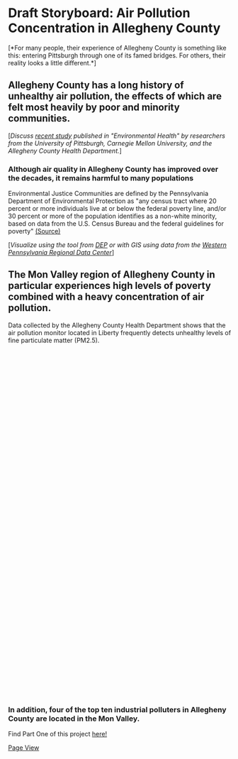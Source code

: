 # Draft Storyboard: Air Pollution Concentration in Allegheny County
<div class="flourish-embed flourish-photo-slider" data-src="visualisation/7918558"><script src="https://public.flourish.studio/resources/embed.js"></script></div>
[*For many people, their experience of Allegheny County is something like this: entering Pittsburgh through one of its famed bridges. For others, their reality looks a little different.*]

## Allegheny County has a long history of unhealthy air pollution, the effects of which are felt most heavily by poor and minority communities.
[*Discuss [recent study](https://www.ehn.org/environmental-injustice-pittsburgh-air-pollution-2646169635/particle-1) published in "Environmental Health" by researchers from the University of Pittsburgh, Carnegie Mellon University, and the Allegheny County Health Department.*] 

### Although air quality in Allegheny County has improved over the decades, it remains harmful to many populations
<div class="flourish-embed flourish-chart" data-src="visualisation/7917603"><script src="https://public.flourish.studio/resources/embed.js"></script></div>

<div class="flourish-embed flourish-hierarchy" data-src="visualisation/7918464"><script src="https://public.flourish.studio/resources/embed.js"></script></div>

Environmental Justice Communities are defined by the Pennsylvania Department of Environmental Protection as "any census tract where 20 percent or more individuals live at or below the federal poverty line, and/or 30 percent or more of the population identifies as a non-white minority, based on data from the U.S. Census Bureau and the federal guidelines for poverty" [(Source)](https://www.dep.pa.gov/PublicParticipation/OfficeofEnvironmentalJustice/Pages/PA-Environmental-Justice-Areas.aspx)

[*Visualize using the tool from [DEP](whttps://padep-1.maps.arcgis.com/apps/webappviewer/index.html?id=f31a188de122467691cae93c3339469c) or with GIS using data from the [Western Pennsylvania Regional Data Center](https://data.wprdc.org/dataset/environmental-justice-census-tracts)*]

## The Mon Valley region of Allegheny County in particular experiences high levels of poverty combined with a heavy concentration of air pollution. 
Data collected by the Allegheny County Health Department shows that the air pollution monitor located in Liberty frequently detects unhealthy levels of fine particulate matter (PM2.5).
<script type='text/javascript' src='https://tableau.alleghenycounty.us/javascripts/api/viz_v1.js'></script><div class='tableauPlaceholder' style='width: 900px; height: 777px;'><object class='tableauViz' width='900' height='777' style='display:none;'><param name='host_url' value='https%3A%2F%2Ftableau.alleghenycounty.us%2F' /> <param name='embed_code_version' value='3' /> <param name='site_root' value='&#47;t&#47;PublicSite' /><param name='name' value='AlleghenyCountyAirQuality&#47;OverTime' /><param name='tabs' value='no' /><param name='toolbar' value='yes' /><param name='showAppBanner' value='false' /><param name='display_spinner' value='no' /></object></div>

### In addition, four of the top ten industrial polluters in Allegheny County are located in the Mon Valley.
<div class="flourish-embed flourish-chart" data-src="visualisation/7918666"><script src="https://public.flourish.studio/resources/embed.js"></script></div>


Find Part One of this project [here!](https://aej6qm.github.io/Telling-Stories-with-Data/final_project_part_1_AnneJensen.html)

[Page View](https://aej6qm.github.io/Telling-Stories-with-Data/final_project_part_2_AnneJensen.md)
